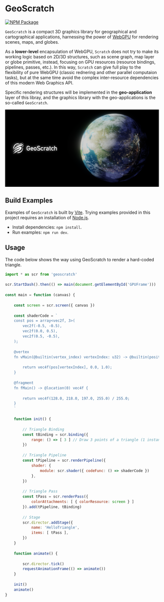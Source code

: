 # GeoScratch

[![NPM Package][npm]][npm-url]

`GeoScratch` is a compact 3D graphics library for geographical and cartographical applications, harnessing the power of [WebGPU](https://www.w3.org/TR/webgpu/) for rendering scenes, maps, and globes.  

As a **lower-level** encapsulation of WebGPU, `Scratch` does not try to make its working logic based on 2D/3D structures, such as scene graph, map layer or globe primitive, instead, focusing on GPU resources (resource bindings, pipelines, passes, etc.). In this way, `Scratch` can give full play to the flexibility of pure WebGPU (classic rednering and other parallel computaion tasks), but at the same time avoid the complex inter-resource dependencies of this modern Web Graphics API. 

Specific rendering structures will be implemented in the **geo-application** layer of this libray, and the graphics library with the geo-applications is the so-called `GeoScratch`.

![Image text](https://github.com/YcSoku/GeoScratch/blob/main/DayDream.png)

## Build Examples
Examples of `GeoScratch` is built by [Vite](https://vitejs.dev/). Trying examples provided in this project
requires an installation of [Node.js](https://nodejs.org/en/).

- Install dependencies: `npm install`.
- Run examples: `npm run dev`.

## Usage
The code below shows the way using GeoScratch to render a hard-coded triangle.

``` JavaScript
import * as scr from 'geoscratch'

scr.StartDash().then(() => main(document.getElementById('GPUFrame')))

const main = function (canvas) {
    
    const screen = scr.screen({ canvas })

    const shaderCode = `
    const pos = array<vec2f, 3>(
        vec2f(-0.5, -0.5),
        vec2f(0.0, 0.5),
        vec2f(0.5, -0.5),
    );

    @vertex
    fn vMain(@builtin(vertex_index) vertexIndex: u32) -> @builtin(position) vec4f {
    
        return vec4f(pos[vertexIndex], 0.0, 1.0);
    }
    
    @fragment
    fn fMain() -> @location(0) vec4f {
    
        return vec4f(128.0, 218.0, 197.0, 255.0) / 255.0;
    }
    `
    
    function init() {
    
        // Triangle Binding
        const tBinding = scr.binding({ 
            range: () => [ 3 ] // Draw 3 points of a triangle (1 instance as default)
        })
    
        // Triangle Pipeline
        const tPipeline = scr.renderPipeline({
            shader: {
                module: scr.shader({ codeFunc: () => shaderCode })
            },
        })
    
        // Triangle Pass
        const tPass = scr.renderPass({
            colorAttachments: [ { colorResource: screen } ]
        }).add(tPipeline, tBinding)
    
        // Stage
        scr.director.addStage({
            name: 'HelloTriangle',
            items: [ tPass ],
        })
    }
    
    function animate() {
    
        scr.director.tick()
        requestAnimationFrame(() => animate())
    }

    init()
    animate()
}
```

[npm]: https://img.shields.io/npm/v/geoscratch
[npm-url]: https://www.npmjs.com/package/geoscratch
